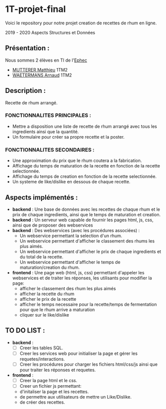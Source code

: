 # 1T-projet-final
Voici le repository pour notre projet creation de recettes de rhum en ligne.

2019 - 2020 Aspects Structures et Données
## Présentation : 
Nous sommes 2 élèves en TI de l'[Ephec](https://www.ephec.be/) 
* [MUTTERER Matthieu](https://github.com/Matthieu-mutterer) 1TM2
* [WAETERMANS Arnaud](https://github.com/ArnaudW29) 1TM2
## Description :
Recette de rhum arrangé.
### FONCTIONNALITES PRINCIPALES : 
* Mettre a disposition une liste de recette de rhum arrangé avec tous les ingredients ainsi que la quantité.
* Un formulaire pour créer sa propre recette et la poster.
### FONCTIONNALITES SECONDAIRES : 
* Une approximation du prix que le rhum coutera a la fabrication.
* Affichage du temps de maturation de la recette en fonction de la recette selectionnée.
* Affichage du temps de creation en fonction de la recette selectionnée.
* Un systeme de like/dislike en dessous de chaque recette.
## Aspects implémentés :
* **backend** : Une base de données avec les recettes de chaque rhum et le prix de chaque ingredients, ainsi que le temps de maturation et creation.
* **backend** : Un serveur web capable de fournir les pages html, js, css, ainsi que de proposer des webservices
* **backend** : Des webservices (avec les procédures associées) :
	* Un webservice permettant la selection d'un rhum.
	* Un webservice permettant d'afficher le classement des rhums les plus aimés.
	* Un webservice permettant d'afficher le prix de chaque ingredients et du total de la recette.
	* Un webservice permettant d'afficher le temps de maturation/creation du rhum.
* **frontend** : Une page web (html, js, css) permettant d'appeler les webservices et de traiter les réponses, les utilisants pour modifier la page: 
	* afficher le classement des rhum les plus aimés	
	* afficher la recette du rhum
	* afficher le prix de la recette
	* afficher le temps necessaire pour la recette/temps de fermentation pour que le rhum arrive a maturation
	* cliquer sur le like/dislike
## TO DO LIST :
* **backend** : 
     * [ ]  Creer les tables SQL.
     * [ ] Creer les services web pour initialiser la page et gérer les requetes/interactions.
     * [ ] Creer les procédures pour charger les fichiers html/css/js ainsi que pour traiter les réponses et requetes.
* **frontend** : 
     * [ ] Creer la page html et le css.
     * [ ] Creer un fichier js permettant:
     - d'initaliser la page et les recettes.
     - de permettre aux utilisateurs de mettre un Like/Dislike.
     - de créer des recettes.
